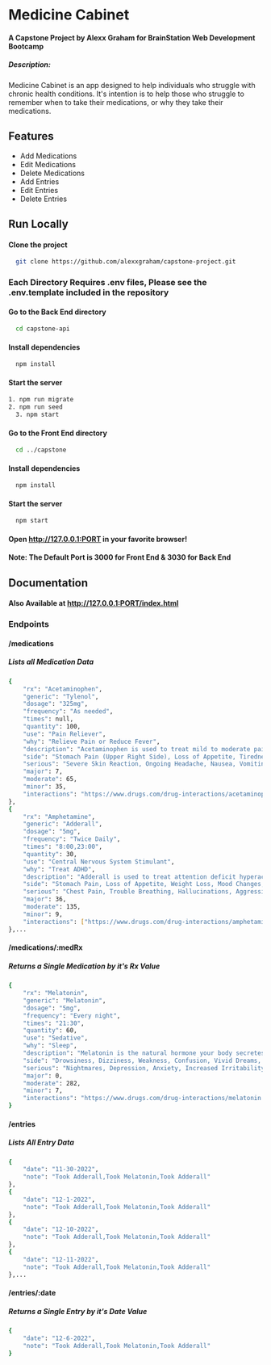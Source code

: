 # Medicine Cabinet

#### A Capstone Project by Alexx Graham for BrainStation Web Development Bootcamp

##### Description:

Medicine Cabinet is an app designed to help individuals who struggle with chronic health conditions.
It's intention is to help those who struggle to remember when to take their medications, or why they take their medications.

## Features

- Add Medications
- Edit Medications
- Delete Medications
- Add Entries
- Edit Entries
- Delete Entries

## Run Locally

#### Clone the project

```bash
  git clone https://github.com/alexxgraham/capstone-project.git
```

### Each Directory Requires .env files, Please see the .env.template included in the repository

#### Go to the Back End directory

```bash
  cd capstone-api
```

#### Install dependencies

```bash
  npm install
```

#### Start the server

```bash
1. npm run migrate
2. npm run seed
  3. npm start
```

#### Go to the Front End directory

```bash
  cd ../capstone
```

#### Install dependencies

```bash
  npm install
```

#### Start the server

```bash
  npm start
```

#### Open http://127.0.0.1:PORT in your favorite browser!

#### Note: The Default Port is 3000 for Front End & 3030 for Back End

## Documentation

#### Also Available at http://127.0.0.1:PORT/index.html

### Endpoints

#### /medications

##### Lists all Medication Data

```bash
{
    "rx": "Acetaminophen",
    "generic": "Tylenol",
    "dosage": "325mg",
    "frequency": "As needed",
    "times": null,
    "quantity": 100,
    "use": "Pain Reliever",
    "why": "Relieve Pain or Reduce Fever",
    "description": "Acetaminophen is used to treat mild to moderate pain, moderate to severe pain in conjunction with opiates, or to reduce fever. Common conditions treated include headache, muscle aches, arthritis, backache, toothaches, sore throat, colds, flu, and fevers.",
    "side": "Stomach Pain (Upper Right Side), Loss of Appetite, Tiredness, Itching, Dark Urine, Clay-Colored Stools, or Jaundice",
    "serious": "Severe Skin Reaction, Ongoing Headache, Nausea, Vomiting, Redness, Swelling, if your symptoms get worse, or if you have any new symptoms",
    "major": 7,
    "moderate": 65,
    "minor": 35,
    "interactions": "https://www.drugs.com/drug-interactions/acetaminophen.html"
},
{
    "rx": "Amphetamine",
    "generic": "Adderall",
    "dosage": "5mg",
    "frequency": "Twice Daily",
    "times": "8:00,23:00",
    "quantity": 30,
    "use": "Central Nervous System Stimulant",
    "why": "Treat ADHD",
    "description": "Adderall is used to treat attention deficit hyperactivity disorder (ADHD) and narcolepsy. Adderall contains a combination of amphetamine and dextroamphetamine.",
    "side": "Stomach Pain, Loss of Appetite, Weight Loss, Mood Changes, Feeling Nervous, Fast Heart Rate, Headache, Dizziness, Sleep Problems, or Dry Mouth",
    "serious": "Chest Pain, Trouble Breathing, Hallucinations, Aggression, Hostility, Paranoia, Seizures, Tics (Muscle twitches), or Changes in your Vision",
    "major": 36,
    "moderate": 135,
    "minor": 9,
    "interactions": ["https://www.drugs.com/drug-interactions/amphetamine-dextroamphetamine,adderall.html"]
},...
```

#### /medications/:medRx

##### Returns a Single Medication by it's Rx Value

```bash
{
    "rx": "Melatonin",
    "generic": "Melatonin",
    "dosage": "5mg",
    "frequency": "Every night",
    "times": "21:30",
    "quantity": 60,
    "use": "Sedative",
    "why": "Sleep",
    "description": "Melatonin is the natural hormone your body secretes that helps to maintain your wake-sleep cycle (also called “biological clock”).",
    "side": "Drowsiness, Dizziness, Weakness, Confusion, Vivid Dreams, Headache, Loss of Appetite, Diarrhea, Nausea, Stomach Pain, or Joint or Back Pain",
    "serious": "Nightmares, Depression, Anxiety, Increased Irritability, Changes in Blood Pressure, or Seizures",
    "major": 0,
    "moderate": 282,
    "minor": 7,
    "interactions": "https://www.drugs.com/drug-interactions/melatonin.html"
}
```

#### /entries

##### Lists All Entry Data

```bash
{
    "date": "11-30-2022",
    "note": "Took Adderall,Took Melatonin,Took Adderall"
},
{
    "date": "12-1-2022",
    "note": "Took Adderall,Took Melatonin,Took Adderall"
},
{
    "date": "12-10-2022",
    "note": "Took Adderall,Took Melatonin,Took Adderall"
},
{
    "date": "12-11-2022",
    "note": "Took Adderall,Took Melatonin,Took Adderall"
},...
```

#### /entries/:date

##### Returns a Single Entry by it's Date Value

```bash
{
    "date": "12-6-2022",
    "note": "Took Adderall,Took Melatonin,Took Adderall"
}
```
